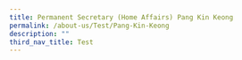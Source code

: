 ```yaml
---
title: Permanent Secretary (Home Affairs) Pang Kin Keong
permalink: /about-us/Test/Pang-Kin-Keong
description: ""
third_nav_title: Test
---
```

